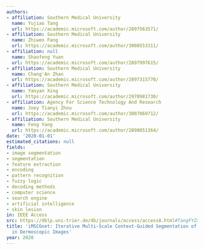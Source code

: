 ```yaml
---
authors:
- affiliation: Southern Medical University
  name: Yujiao Tang
  url: https://academic.microsoft.com/author/2897563571/
- affiliation: Southern Medical University
  name: Zhiwen Fang
  url: https://academic.microsoft.com/author/3008553311/
- affiliation: null
  name: Shaofeng Yuan
  url: https://academic.microsoft.com/author/2897997615/
- affiliation: Southern Medical University
  name: Chang'An Zhan
  url: https://academic.microsoft.com/author/2897315770/
- affiliation: Southern Medical University
  name: Yanyan Xing
  url: https://academic.microsoft.com/author/2978981730/
- affiliation: Agency For Science Technology And Research
  name: Joey Tianyi Zhou
  url: https://academic.microsoft.com/author/3007069712/
- affiliation: Southern Medical University
  name: Feng Yang
  url: https://academic.microsoft.com/author/2898051364/
date: '2020-01-01'
estimated_citations: null
fields:
- image segmentation
- segmentation
- feature extraction
- encoding
- pattern recognition
- fuzzy logic
- decoding methods
- computer science
- search engine
- artificial intelligence
- skin lesion
in: IEEE Access
src: https://dblp.uni-trier.de/db/journals/access/access8.html#TangFYZXZY20
title: 'iMSCGnet: Iterative Multi-Scale Context-Guided Segmentation of Skin Lesion
  in Dermoscopic Images'
year: 2020
---
```

